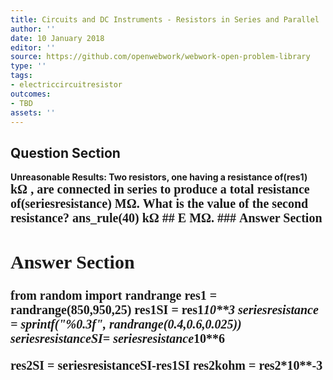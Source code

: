 ```yaml
---
title: Circuits and DC Instruments - Resistors in Series and Parallel
author: ''
date: 10 January 2018
editor: ''
source: https://github.com/openwebwork/webwork-open-problem-library
type: ''
tags:
- electriccircuitresistor
outcomes:
- TBD
assets: ''
---
```


## Question Section 

<b>
<b>Unreasonable Results:<b> Two resistors, one having a resistance of(res1) <span style="font-family: 'Times'; font-size: 20px";>k&Omega;<span> , are connected in series to produce a total resistance of(seriesresistance) <span style="font-family: 'Times'; font-size: 20px";>M&Omega;<span>.
What is the value of the second resistance?
ans_rule(40) <span style="font-family: 'Times'; font-size: 20px";>k&Omega;<span>
## E
<span style="font-family: 'Times'; font-size: 20px";>M&Omega;<span>.
### Answer Section


## Answer Section

from random import randrange
res1 = randrange(850,950,25)
res1SI = res1*10**3
seriesresistance = sprintf("%0.3f", randrange(0.4,0.6,0.025))
seriesresistanceSI= seriesresistance*10**6

res2SI = seriesresistanceSI-res1SI
res2kohm = res2*10**-3